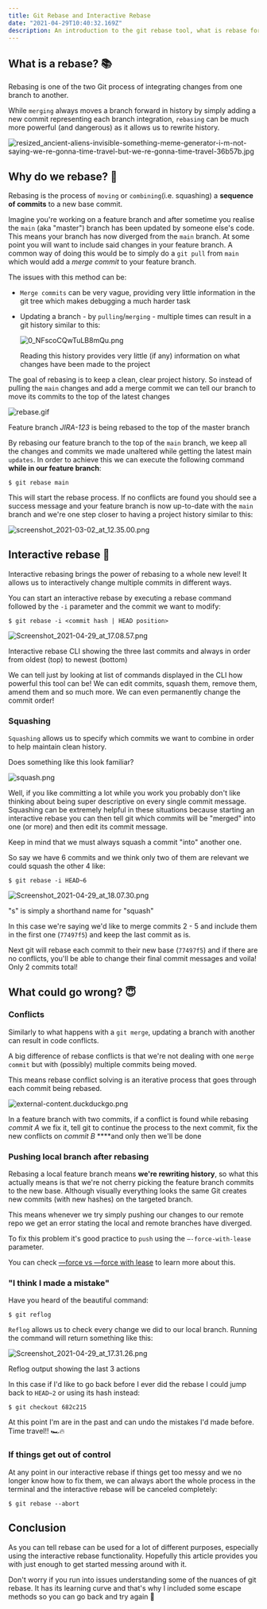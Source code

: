 ```yaml
---
title: Git Rebase and Interactive Rebase
date: "2021-04-29T10:40:32.169Z"
description: An introduction to the git rebase tool, what is rebase for and is rebase better than merge
---
```


## What is a rebase? 📚

Rebasing is one of the two Git process of integrating changes from one branch to another.

While `merging` always moves a branch forward in history by simply adding a new commit representing each branch integration, `rebasing` can be much more powerful (and dangerous) as it allows us to rewrite history.

![resized_ancient-aliens-invisible-something-meme-generator-i-m-not-saying-we-re-gonna-time-travel-but-we-re-gonna-time-travel-36b57b.jpg](resized_ancient-aliens-invisible-something-meme-generator-i-m-not-saying-we-re-gonna-time-travel-but-we-re-gonna-time-travel-36b57b.jpg)

## Why do we rebase? 🧐

Rebasing is the process of `moving` or `combining`(i.e. squashing) a **sequence of commits** to a new base commit.

Imagine you're working on a feature branch and after sometime you realise the `main` (aka "master") branch has been updated by someone else's code. This means your branch has now diverged from the `main` branch. At some point you will want to include said changes in your feature branch. A common way of doing this would be to simply do a `git pull` from `main` which would add a _merge commit_ to your feature branch.

The issues with this method can be:

- `Merge commits` can be very vague, providing very little information in the git tree which makes debugging a much harder task
- Updating a branch - by `pulling`/`merging` - multiple times can result in a git history similar to this:

  ![0_NFscoCQwTuLB8mQu.png](0_NFscoCQwTuLB8mQu.png)

  Reading this history provides very little (if any) information on what changes have been made to the project

The goal of rebasing is to keep a clean, clear project history. So instead of pulling the `main` changes and add a merge commit we can tell our branch to move its commits to the top of the latest changes

![rebase.gif](rebase.gif)

Feature branch _JIRA-123_ is being rebased to the top of the master branch

By rebasing our feature branch to the top of the `main` branch, we keep all the changes and commits we made unaltered while getting the latest main `updates`. In order to achieve this we can execute the following command **while in our feature branch**:

```
$ git rebase main
```

This will start the rebase process. If no conflicts are found you should see a success message and your feature branch is now up-to-date with the `main` branch and we're one step closer to having a project history similar to this:

![screenshot_2021-03-02_at_12.35.00.png](screenshot_2021-03-02_at_12.35.00.png)

## Interactive rebase 🔬

Interactive rebasing brings the power of rebasing to a whole new level! It allows us to interactively change multiple commits in different ways.

You can start an interactive rebase by executing a rebase command followed by the `-i` parameter and the commit we want to modify:

```
$ git rebase -i <commit hash | HEAD position>
```

![Screenshot_2021-04-29_at_17.08.57.png](Screenshot_2021-04-29_at_17.08.57.png)

Interactive rebase CLI showing the three last commits and always in order from oldest (top) to newest (bottom)

We can tell just by looking at list of commands displayed in the CLI how powerful this tool can be! We can edit commits, squash them, remove them, amend them and so much more. We can even permanently change the commit order!

### Squashing

`Squashing` allows us to specify which commits we want to combine in order to help maintain clean history.

Does something like this look familiar?

![squash.png](squash.png)

Well, if you like committing a lot while you work you probably don't like thinking about being super descriptive on every single commit message. Squashing can be extremely helpful in these situations because starting an interactive rebase you can then tell git which commits will be "merged" into one (or more) and then edit its commit message.

Keep in mind that we must always squash a commit "into" another one.

So say we have 6 commits and we think only two of them are relevant we could squash the other 4 like:

```
$ git rebase -i HEAD~6
```

![Screenshot_2021-04-29_at_18.07.30.png](Screenshot_2021-04-29_at_18.07.30.png)

"s" is simply a shorthand name for "squash"

In this case we're saying we'd like to merge commits 2 - 5 and include them in the first one (`77497f5`) and keep the last commit as is.

Next git will rebase each commit to their new base (`77497f5`) and if there are no conflicts, you'll be able to change their final commit messages and voila! Only 2 commits total!

## What could go wrong? 😇

### Conflicts

Similarly to what happens with a `git merge`, updating a branch with another can result in code conflicts.

A big difference of rebase conflicts is that we're not dealing with one `merge commit` but with (possibly) multiple commits being moved.

This means rebase conflict solving is an iterative process that goes through each commit being rebased.

![external-content.duckduckgo.png](external-content.duckduckgo.png)

In a feature branch with two commits, if a conflict is found while rebasing _commit A_ we fix it, tell git to continue the process to the next commit, fix the new conflicts on _commit B_ \*\*\*\*and only then we'll be done

### Pushing local branch after rebasing

Rebasing a local feature branch means **we're rewriting history**, so what this actually means is that we're not cherry picking the feature branch commits to the new base. Although visually everything looks the same Git creates new commits (with new hashes) on the targeted branch.

This means whenever we try simply pushing our changes to our remote repo we get an error stating the local and remote branches have diverged.

To fix this problem it's good practice to `push` using the `—-force-with-lease` parameter.

You can check [—force vs —force with lease](https://blog.developer.atlassian.com/force-with-lease/) to learn more about this.

### "I think I made a mistake"

Have you heard of the beautiful command:

```
$ git reflog
```

`Reflog` allows us to check every change we did to our local branch. Running the command will return something like this:

![Screenshot_2021-04-29_at_17.31.26.png](Screenshot_2021-04-29_at_17.31.26.png)

Reflog output showing the last 3 actions

In this case if I'd like to go back before I ever did the rebase I could jump back to `HEAD~2` or using its hash instead:

```
$ git checkout 682c215
```

At this point I'm are in the past and can undo the mistakes I'd made before. Time travel!! 🏎🔥

### If things get out of control

At any point in our interactive rebase if things get too messy and we no longer know how to fix them, we can always abort the whole process in the terminal and the interactive rebase will be canceled completely:

```
$ git rebase --abort
```

## Conclusion

As you can tell rebase can be used for a lot of different purposes, especially using the interactive rebase functionality. Hopefully this article provides you with just enough to get started messing around with it.

Don't worry if you run into issues understanding some of the nuances of git rebase. It has its learning curve and that's why I included some escape methods so you can go back and try again 💪
